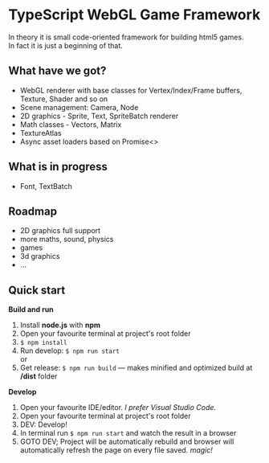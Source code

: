 # TypeScript WebGL Game Framework

In theory it is small code-oriented framework for building html5 games.  
In fact it is just a beginning of that.

## What have we got?
* WebGL renderer with base classes for Vertex/Index/Frame buffers, Texture, Shader and so on
* Scene management: Camera, Node
* 2D graphics - Sprite, Text, SpriteBatch renderer
* Math classes - Vectors, Matrix
* TextureAtlas
* Async asset loaders based on Promise<>

## What is in progress
* Font, TextBatch

## Roadmap
* 2D graphics full support
* more maths, sound, physics
* games
* 3d graphics
* ...

## Quick start

**Build and run**

1. Install **node.js** with **npm**
1. Open your favourite terminal at project's root folder
1. ``` $ npm install ```
1. Run develop: ``` $ npm run start ```  
or
1. Get release: ```$ npm run build``` — makes minified and optimized build at **/dist** folder

**Develop**

1. Open your favourite IDE/editor. *I prefer Visual Studio Code.*
1. Open your favourite terminal at project's root folder
1. DEV: Develop!
1. In terminal run ```$ npm run start``` and watch the result in a browser
1. GOTO DEV; Project will be automatically rebuild and browser will automatically refresh the page on every file saved. *magic!*
